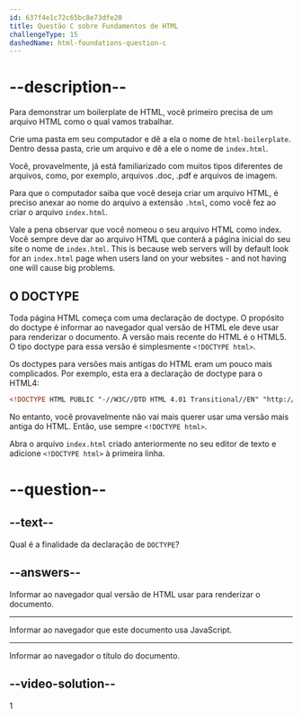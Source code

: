 ```yaml
---
id: 637f4e1c72c65bc8e73dfe20
title: Questão C sobre Fundamentos de HTML
challengeType: 15
dashedName: html-foundations-question-c
---
```


# --description--

Para demonstrar um boilerplate de HTML, você primeiro precisa de um arquivo HTML como o qual vamos trabalhar.

Crie uma pasta em seu computador e dê a ela o nome de `html-boilerplate`. Dentro dessa pasta, crie um arquivo e dê a ele o nome de `index.html`.

Você, provavelmente, já está familiarizado com muitos tipos diferentes de arquivos, como, por exemplo, arquivos .doc, .pdf e arquivos de imagem.

Para que o computador saiba que você deseja criar um arquivo HTML, é preciso anexar ao nome do arquivo a extensão `.html`, como você fez ao criar o arquivo `index.html`.

Vale a pena observar que você nomeou o seu arquivo HTML como index. Você sempre deve dar ao arquivo HTML que conterá a página inicial do seu site o nome de `index.html`. This is because web servers will by default look for an `index.html` page when users land on your websites - and not having one will cause big problems.

## O DOCTYPE

Toda página HTML começa com uma declaração de doctype. O propósito do doctype é informar ao navegador qual versão de HTML ele deve usar para renderizar o documento. A versão mais recente do HTML é o HTML5. O tipo doctype para essa versão é simplesmente `<!DOCTYPE html>`.

Os doctypes para versões mais antigas do HTML eram um pouco mais complicados. Por exemplo, esta era a declaração de doctype para o HTML4:

```html
<!DOCTYPE HTML PUBLIC "-//W3C//DTD HTML 4.01 Transitional//EN" "http://www.w3.org/TR/html4/loose.dtd">
```

No entanto, você provavelmente não vai mais querer usar uma versão mais antiga do HTML. Então, use sempre `<!DOCTYPE html>`.

Abra o arquivo `index.html` criado anteriormente no seu editor de texto e adicione `<!DOCTYPE html>` à primeira linha.

# --question--
## --text--

Qual é a finalidade da declaração de `DOCTYPE`?

## --answers--

Informar ao navegador qual versão de HTML usar para renderizar o documento.

---

Informar ao navegador que este documento usa JavaScript.

---

Informar ao navegador o título do documento.


## --video-solution--

1
